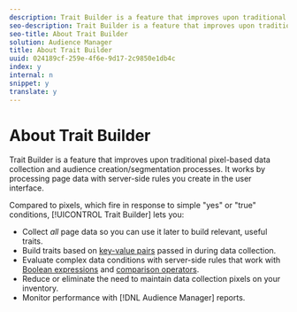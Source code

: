 ```yaml
---
description: Trait Builder is a feature that improves upon traditional pixel-based data collection and audience creation/segmentation processes. It works by processing page data with server-side rules you create in the user interface.
seo-description: Trait Builder is a feature that improves upon traditional pixel-based data collection and audience creation/segmentation processes. It works by processing page data with server-side rules you create in the user interface.
seo-title: About Trait Builder
solution: Audience Manager
title: About Trait Builder
uuid: 024189cf-259e-4f6e-9d17-2c9850e1db4c
index: y
internal: n
snippet: y
translate: y
---
```


# About Trait Builder

Trait Builder is a feature that improves upon traditional pixel-based data collection and audience creation/segmentation processes. It works by processing page data with server-side rules you create in the user interface.



Compared to pixels, which fire in response to simple "yes" or "true" conditions, [!UICONTROL Trait Builder] lets you: 
* Collect *all* page data so you can use it later to build relevant, useful traits.
* Build traits based on [key-value pairs](../../reference/key-value-pairs-explained.md#concept_E4236E003076483AA939791FE2492B49) passed in during data collection.
* Evaluate complex data conditions with server-side rules that work with [Boolean expressions](../../reference/boolean-expressions-tsb.md#concept_B7537516B5D04CEBB9CFB4F4B780630F) and [comparison operators](../../c_features/traits/trait-comparison-operators.md#concept_1A1761AA403341D7B91C0E26DC4294F4).
* Reduce or eliminate the need to maintain data collection pixels on your inventory.
* Monitor performance with [!DNL Audience Manager] reports.



